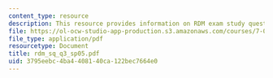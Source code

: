 ```yaml
---
content_type: resource
description: This resource provides information on RDM exam study questions no. 3.
file: https://ol-ocw-studio-app-production.s3.amazonaws.com/courses/7-02-experimental-biology-communication-spring-2005/3795eebc4ba4408140ca122bec7664e0_rdm_sq_q3_sp05.pdf
file_type: application/pdf
resourcetype: Document
title: rdm_sq_q3_sp05.pdf
uid: 3795eebc-4ba4-4081-40ca-122bec7664e0
---
```

